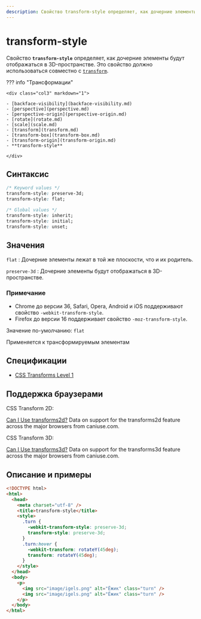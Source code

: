 ```yaml
---
description: Свойство transform-style определяет, как дочерние элементы будут отображаться в 3D-пространстве
---
```


# transform-style

Свойство **`transform-style`** определяет, как дочерние элементы будут отображаться в 3D-пространстве. Это свойство должно использоваться совместно с [`transform`](transform.md).

??? info "Трансформации"

    <div class="col3" markdown="1">

    - [backface-visibility](backface-visibility.md)
    - [perspective](perspective.md)
    - [perspective-origin](perspective-origin.md)
    - [rotate](rotate.md)
    - [scale](scale.md)
    - [transform](transform.md)
    - [transform-box](transform-box.md)
    - [transform-origin](transform-origin.md)
    - **transform-style**

    </div>

## Синтаксис

```css
/* Keyword values */
transform-style: preserve-3d;
transform-style: flat;

/* Global values */
transform-style: inherit;
transform-style: initial;
transform-style: unset;
```

## Значения

`flat`
: Дочерние элементы лежат в той же плоскости, что и их родитель.

`preserve-3d`
: Дочерние элементы будут отображаться в 3D-пространстве.

### Примечание

- Chrome до версии 36, Safari, Opera, Android и iOS поддерживают свойство `-webkit-transform-style`.
- Firefox до версии 16 поддерживает свойство `-moz-transform-style`.

Значение по-умолчанию: `flat`

Применяется к трансформируемым элементам

## Спецификации

- [CSS Transforms Level 1](http://dev.w3.org/csswg/css-transforms/#transform-style)

## Поддержка браузерами

CSS Transform 2D:

<p class="ciu_embed" data-feature="transforms2d" data-periods="future_1,current,past_1,past_2">
  <a href="http://caniuse.com/#feat=transforms2d">Can I Use transforms2d?</a> Data on support for the transforms2d feature across the major browsers from caniuse.com.
</p>

CSS Transform 3D:

<p class="ciu_embed" data-feature="transforms3d" data-periods="future_1,current,past_1,past_2">
  <a href="http://caniuse.com/#feat=transforms3d">Can I Use transforms3d?</a> Data on support for the transforms3d feature across the major browsers from caniuse.com.
</p>

## Описание и примеры

```html
<!DOCTYPE html>
<html>
  <head>
    <meta charset="utf-8" />
    <title>transform-style</title>
    <style>
      .turn {
        -webkit-transform-style: preserve-3d;
        transform-style: preserve-3d;
      }
      .turn:hover {
        -webkit-transform: rotateY(45deg);
        transform: rotateY(45deg);
      }
    </style>
  </head>
  <body>
    <p>
      <img src="image/igels.png" alt="Ёжик" class="turn" />
      <img src="image/igels.png" alt="Ёжик" class="turn" />
    </p>
  </body>
</html>
```
